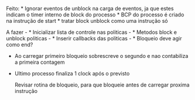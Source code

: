 
Feito:
    * Ignorar eventos de unblock na carga de eventos, ja que estes indicam o timer interno de block do processo
    * BCP do processo é criado na instrução de start
    * tratar block unblock como uma instrução só
    
A fazer 
    - * Inicializar lista de controle nas politicas
    - * Metodos block e unblock politicas
    - * Inserir callbacks das politicas
    - * Bloqueio deve agir como end?

- Ao carregar primeiro bloqueio sobrescreve o segundo e nao contabiliza a primeira contagem
- Ultimo processo finaliza 1 clock após o previsto

    Revisar rotina de bloqueio, para que bloqueie antes de carregar proxima instrução
